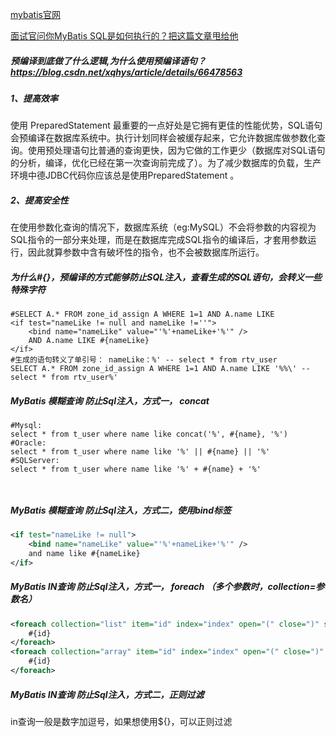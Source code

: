 [mybatis官网](https://mybatis.org/mybatis-3/zh/index.html)

[面试官问你MyBatis SQL是如何执行的？把这篇文章甩给他](https://mp.weixin.qq.com/s/AyItaTuLGYHvY9w9EJ-rOg)

##### 预编译到底做了什么逻辑,**为什么使用预编译语句**？ https://blog.csdn.net/xqhys/article/details/66478563    

#####  **1、提高效率**  

  使用 PreparedStatement 最重要的一点好处是它拥有更佳的性能优势，SQL语句会预编译在数据库系统中。执行计划同样会被缓存起来，它允许数据库做参数化查询。使用预处理语句比普通的查询更快，因为它做的工作更少（数据库对SQL语句的分析，编译，优化已经在第一次查询前完成了）。为了减少数据库的负载，生产环境中德JDBC代码你应该总是使用PreparedStatement 。 

#####  **2、提高安全性**  

 在使用参数化查询的情况下，数据库系统（eg:MySQL）不会将参数的内容视为SQL指令的一部分来处理，而是在数据库完成SQL指令的编译后，才套用参数运行，因此就算参数中含有破坏性的指令，也不会被数据库所运行。 

##### 为什么#{}，预编译的方式能够防止SQL注入，查看生成的SQL语句，会转义一些特殊字符

```mysql
#SELECT A.* FROM zone_id_assign A WHERE 1=1 AND A.name LIKE 
<if test="nameLike != null and nameLike !=''">
	<bind name="nameLike" value="'%'+nameLike+'%'" />
	AND A.name LIKE #{nameLike}
</if>
#生成的语句转义了单引号： nameLike：%' -- select * from rtv_user 
SELECT A.* FROM zone_id_assign A WHERE 1=1 AND A.name LIKE '%%\' -- select * from rtv_user%'
```



##### MyBatis 模糊查询 防止Sql注入，方式一， concat

```mysql
#Mysql:  
select * from t_user where name like concat('%', #{name}, '%')
#Oracle: 
select * from t_user where name like '%' || #{name} || '%'
#SQLServer: 
select * from t_user where name like '%' + #{name} + '%'
                                            
                                        
```

##### MyBatis 模糊查询 防止Sql注入，方式二，使用bind标签

```xml
<if test="nameLike != null">
	<bind name="nameLike" value="'%'+nameLike+'%'" />
	and name like #{nameLike}
</if>    
```

##### MyBatis IN查询 防止Sql注入，方式一， foreach （多个参数时，collection=参数名）

```xml
<foreach collection="list" item="id" index="index" open="(" close=")" separator=",">
	#{id}
</foreach>
<foreach collection="array" item="id" index="index" open="(" close=")" separator=",">
	#{id}
</foreach>
```

##### MyBatis IN查询 防止Sql注入，方式二，正则过滤

in查询一般是数字加逗号，如果想使用${}，可以正则过滤





